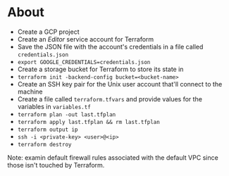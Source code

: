 # About

- Create a GCP project
- Create an _Editor_ service account for Terraform
- Save the JSON file with the account's credentials in a file called `credentials.json`
- `export GOOGLE_CREDENTIALS=credentials.json`
- Create a storage bucket for Terraform to store its state in
- `terraform init -backend-config bucket=<bucket-name>`
- Create an SSH key pair for the Unix user account that'll connect to the machine
- Create a file called `terraform.tfvars` and provide values for the variables in `variables.tf`
- `terraform plan -out last.tfplan`
- `terraform apply last.tfplan && rm last.tfplan`
- `terraform output ip`
- `ssh -i <private-key> <user>@<ip>`
- `terraform destroy`

Note: examin default firewall rules associated with the default VPC since those isn't touched by Terraform.
